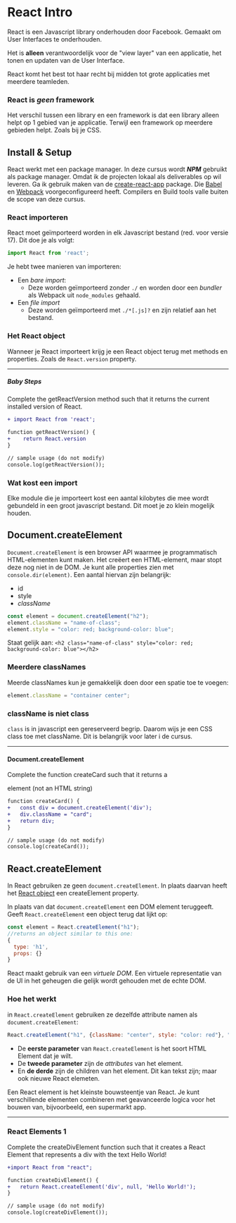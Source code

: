 # React Intro
React is een Javascript library onderhouden door Facebook. Gemaakt om User Interfaces te onderhouden.

Het is **alleen** verantwoordelijk voor de "view layer" van een applicatie, het tonen en updaten van de User Interface. 

React komt het best tot haar recht bij midden tot grote applicaties met meerdere teamleden. 

### React is *geen* framework
Het verschil tussen een library en een framework is dat een library alleen helpt op 1 gebied van je applicatie. Terwijl een framework op meerdere gebieden helpt. Zoals bij je CSS.

## Install & Setup
React werkt met een package manager. In deze cursus wordt ***NPM*** gebruikt als package manager.
Omdat ik de projecten lokaal als deliverables op wil leveren. Ga ik gebruik maken van de [create-react-app](https://github.com/facebook/create-react-app) package. Die [Babel](https://babeljs.io/) en [Webpack](https://webpack.js.org/) voorgeconfigureerd heeft. Compilers en Build tools valle buiten de scope van deze cursus.

### React importeren
React moet geïmporteerd worden in elk Javascript bestand (red. voor versie 17). Dit doe je als volgt:
```js
import React from 'react';
```
Je hebt twee manieren van importeren:
- Een *bare import*:
    - Deze worden geïmporteerd zonder `./` en worden door een *bundler* als Webpack uit `node_modules` gehaald.
- Een *file import*
    - Deze worden geïmporteerd met `./*[.js]?` en zijn relatief aan het bestand.
    
### Het React object
Wanneer je React importeert krijg je een React object terug met methods en properties. Zoals de `React.version` property.

---
##### Baby Steps
Complete the getReactVersion method such that it returns the current installed version of React.
```diff
+ import React from 'react';

function getReactVersion() {
+    return React.version
}

// sample usage (do not modify)
console.log(getReactVersion());
```

### Wat kost een import
Elke module die je importeert kost een aantal kilobytes die mee wordt gebundeld in een groot javascript bestand. Dit moet je zo klein mogelijk houden.

## Document.createElement
`Document.createElement` is een browser API waarmee je programmatisch HTML-elementen kunt maken.
Het creëert een HTML-element, maar stopt deze nog niet in de DOM. Je kunt alle properties zien met `console.dir(element)`. Een aantal hiervan zijn belangrijk:
- id
- style
- *className*

```js
const element = document.createElement("h2");
element.className = "name-of-class";
element.style = "color: red; background-color: blue";
```
Staat gelijk aan: `<h2 class="name-of-class" style="color: red; background-color: blue"></h2>`

### Meerdere classNames

Meerde classNames kun je gemakkelijk doen door een spatie toe te voegen:
```js
element.className = "container center";
```

### className is niet class
`class` is in javascript een gereserveerd begrip. Daarom wijs je een CSS class toe met className. Dit is belangrijk voor later i de cursus. 

---
#### Document.createElement
Complete the function createCard such that it returns a <div class="card"></div> element (not an HTML string)
```diff
function createCard() {
+   const div = document.createElement('div');
+   div.className = "card";
+   return div;
}

// sample usage (do not modify)
console.log(createCard());
```

## React.createElement
In React gebruiken ze geen `document.createElement`. In plaats daarvan heeft het [React object](react-intro.md#het-react-object) een createElement property.

In plaats van dat `document.createElement` een DOM element teruggeeft. Geeft `React.createElement` een object terug dat lijkt op:
```js
const element = React.createElement("h1");
//returns an object similar to this one:
{
  type: 'h1',
  props: {}
}
```
React maakt gebruik van een *virtuele DOM*. Een virtuele representatie van de UI in het geheugen die gelijk wordt gehouden met de echte DOM. 

### Hoe het werkt
in `React.createElement` gebruiken ze dezelfde attribute namen als `document.createElement`:
```js
React.createElement("h1", {className: "center", style: "color: red"}, "Hello World")
```

- De **eerste parameter** van `React.createElement` is het soort HTML Element dat je wilt.
- De **tweede parameter** zijn de *attributes* van het element. 
- En **de derde** zijn de children van het element. Dit kan tekst zijn; maar ook nieuwe React elemeten.

Een React element is het kleinste bouwsteentje van React. Je kunt verschillende elementen combineren met geavanceerde logica voor het bouwen van, bijvoorbeeld, een supermarkt app.

---
### React Elements 1
Complete the createDivElement function such that it creates a React Element that represents a div with the text Hello World!
```diff
+import React from "react";

function createDivElement() {
+   return React.createElement('div', null, 'Hello World!');
}

// sample usage (do not modify)
console.log(createDivElement());
```